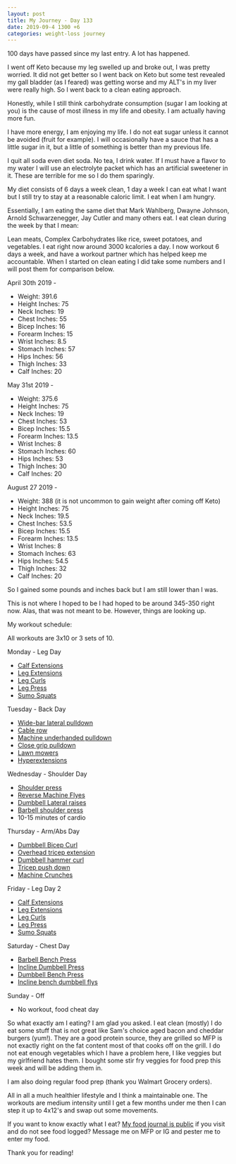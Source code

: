 ```yaml
---
layout: post
title: My Journey - Day 133
date: 2019-09-4 1300 +6
categories: weight-loss journey 
---
```


100 days have passed since my last entry. A lot has happened. 

I went off Keto because my leg swelled up and broke out, I was pretty worried. It did not get better so I went back on Keto but some test revealed my gall bladder (as I feared) was getting worse and my ALT's in my liver were really high. So I went back to a clean eating approach.

Honestly, while I still think carbohydrate consumption (sugar I am looking at you) is the cause of most illness in my life and obesity. I am actually having more fun. 

I have more energy, I am enjoying my life. I do not eat sugar unless it cannot be avoided (fruit for example). I will occasionally have a sauce that has a little sugar in it, but a little of something is better than my previous life.

I quit all soda even diet soda. No tea, I drink water. If I must have a flavor to my water I will use an electrolyte packet which has an artificial sweetener in it. These are terrible for me so I do them sparingly.

My diet consists of 6 days a week clean, 1 day a week I can eat what I want but I still try to stay at a reasonable caloric limit. I eat when I am hungry.

Essentially, I am eating the same diet that Mark Wahlberg, Dwayne Johnson, Arnold Schwarzenegger, Jay Cutler and many others eat. I eat clean during the week by that I mean:

Lean meats,
Complex Carbohydrates like rice, sweet potatoes, and vegetables.
I eat right now around 3000 kcalories a day. 
I now workout 6 days a week, and have a workout partner which has helped keep me accountable. 
When I started on clean eating I did take some numbers and I will post them for comparison below.


April 30th 2019 - 
* Weight: 391.6
* Height Inches: 75
* Neck Inches: 19
* Chest Inches: 55
* Bicep Inches: 16
* Forearm Inches: 15
* Wrist Inches: 8.5
* Stomach Inches: 57
* Hips Inches: 56
* Thigh Inches: 33
* Calf Inches: 20

May 31st 2019 - 
* Weight: 375.6
* Height Inches: 75
* Neck Inches: 19
* Chest Inches: 53 
* Bicep Inches: 15.5
* Forearm Inches: 13.5
* Wrist Inches: 8
* Stomach Inches: 60
* Hips Inches: 53
* Thigh Inches: 30
* Calf Inches: 20

August 27 2019 - 
* Weight: 388 (it is not uncommon to gain weight after coming off Keto)
* Height Inches: 75
* Neck Inches: 19.5 
* Chest Inches: 53.5 
* Bicep Inches: 15.5
* Forearm Inches: 13.5
* Wrist Inches: 8
* Stomach Inches: 63
* Hips Inches: 54.5
* Thigh Inches: 32
* Calf Inches: 20

So I gained some pounds and inches back but I am still lower than I was. 

This is not where I hoped to be I had hoped to be around 345-350 right now. Alas, that was not meant to be. However, things are looking up.

My workout schedule:

All workouts are 3x10 or 3 sets of 10.

Monday - Leg Day
* [Calf Extensions](https://www.bodybuilding.com/exercises/seated-calf-raise)
* [Leg Extensions](https://www.bodybuilding.com/exercises/leg-extensions)
* [Leg Curls](https://www.bodybuilding.com/exercises/seated-leg-curl)
* [Leg Press](https://www.bodybuilding.com/exercises/leg-press)
* [Sumo Squats](https://www.bodybuilding.com/exercises/plie-dumbbell-squat)

Tuesday - Back Day
* [Wide-bar lateral pulldown](https://www.bodybuilding.com/exercises/wide-grip-lat-pulldown)
* [Cable row](https://www.bodybuilding.com/exercises/seated-cable-rows)
* [Machine underhanded pulldown](https://www.bodybuilding.com/exercises/underhand-cable-pulldowns)
* [Close grip pulldown](https://www.bodybuilding.com/exercises/close-grip-front-lat-pulldown)
* [Lawn mowers](https://www.bodybuilding.com/exercises/one-arm-dumbbell-row)
* [Hyperextensions](https://www.bodybuilding.com/exercises/hyperextensions-back-extensions)

Wednesday - Shoulder Day
* [Shoulder press](https://www.bodybuilding.com/exercises/machine-shoulder-military-press)
* [Reverse Machine Flyes](https://www.bodybuilding.com/exercises/reverse-machine-flyes)
* [Dumbbell Lateral raises](https://www.bodybuilding.com/exercises/side-lateral-raise)
* [Barbell shoulder press](https://www.bodybuilding.com/exercises/barbell-shoulder-press)
* 10-15 minutes of cardio

Thursday - Arm/Abs Day
* [Dumbbell Bicep Curl](https://www.bodybuilding.com/exercises/dumbbell-bicep-curl)
* [Overhead tricep extension](https://www.bodybuilding.com/exercises/cable-rope-overhead-triceps-extension)
* [Dumbbell hammer curl](https://www.bodybuilding.com/exercises/hammer-curls)
* [Tricep push down](https://www.bodybuilding.com/exercises/triceps-pushdown)
* [Machine Crunches](https://www.bodybuilding.com/exercises/ab-crunch-machine)

Friday - Leg Day 2
* [Calf Extensions](https://www.bodybuilding.com/exercises/seated-calf-raise)
* [Leg Extensions](https://www.bodybuilding.com/exercises/leg-extensions)
* [Leg Curls](https://www.bodybuilding.com/exercises/seated-leg-curl)
* [Leg Press](https://www.bodybuilding.com/exercises/leg-press)
* [Sumo Squats](https://www.bodybuilding.com/exercises/plie-dumbbell-squat)

Saturday - Chest Day
* [Barbell Bench Press](https://www.bodybuilding.com/exercises/barbell-bench-press-medium-grip)
* [Incline Dumbbell Press](https://www.bodybuilding.com/exercises/incline-dumbbell-press)
* [Dumbbell Bench Press](https://www.bodybuilding.com/exercises/dumbbell-bench-press)
* [Incline bench dumbbell flys](https://www.bodybuilding.com/exercises/incline-dumbbell-flyes)

Sunday - Off
* No workout, food cheat day


So what exactly am I eating? I am glad you asked. I eat clean (mostly) I do eat some stuff that is not great like Sam's choice aged bacon and cheddar burgers (yum!). They are a good protein source, they are grilled so MFP is not exactly right on the fat content most of that cooks off on the grill. I do not eat enough vegetables which I have a problem here, I like veggies but my girlfriend hates them. I bought some stir fry veggies for food prep this week and will be adding them in.

I am also doing regular food prep (thank you Walmart Grocery orders). 

All in all a much healthier lifestyle and I think a maintainable one. The workouts are medium intensity until I get a few months under me then I can step it up to 4x12's and swap out some movements. 

If you want to know exactly what I eat? [My food journal is public](https://www.myfitnesspal.com/food/diary/CJSchrum) if you visit and do not see food logged? Message me on MFP or IG and pester me to enter my food.

Thank you for reading!

